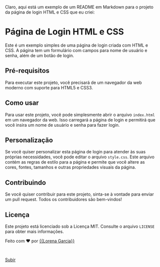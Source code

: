 Claro, aqui está um exemplo de um README em Markdown para o projeto da página de login HTML e CSS que eu criei:

# Página de Login HTML e CSS

Este é um exemplo simples de uma página de login criada com HTML e CSS. A página tem um formulário com campos para nome de usuário e senha, além de um botão de login.

## Pré-requisitos

Para executar este projeto, você precisará de um navegador da web moderno com suporte para HTML5 e CSS3.

## Como usar

Para usar este projeto, você pode simplesmente abrir o arquivo `index.html` em um navegador da web. Isso carregará a página de login e permitirá que você insira um nome de usuário e senha para fazer login.

## Personalização

Se você quiser personalizar esta página de login para atender às suas próprias necessidades, você pode editar o arquivo `style.css`. Este arquivo contém as regras de estilo para a página e permite que você altere as cores, fontes, tamanhos e outras propriedades visuais da página.

## Contribuindo

Se você quiser contribuir para este projeto, sinta-se à vontade para enviar um pull request. Todos os contribuidores são bem-vindos!

## Licença

Este projeto está licenciado sob a Licença MIT. Consulte o arquivo `LICENSE` para obter mais informações.



Feito com :heart: por <a href="https://github.com/{{loresgarcia}}" target="_blank">{{Lorena Garcia}}</a>

&#xa0;

<a href="#top">Subir</a>
